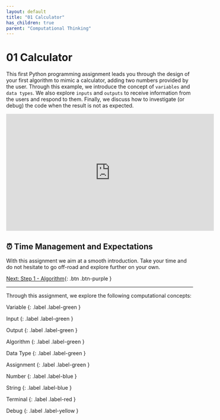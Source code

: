 ```yaml
---
layout: default
title: "01 Calculator"
has_children: true
parent: "Computational Thinking"
---
```


# 01 Calculator

This first Python programming assignment leads you through the design of your first algorithm to mimic a calculator, adding two numbers provided by the user. Through this example, we introduce the concept of `variables` and `data types`. We also explore `inputs` and `outputs` to receive information from the users and respond to them. Finally, we discuss how to investigate (or debug) the code when the result is not as expected.

<iframe width="560" height="315" src="https://www.youtube-nocookie.com/embed/QqmRS15XQl8" frameborder="0" allow="accelerometer; autoplay; clipboard-write; encrypted-media; gyroscope; picture-in-picture" allowfullscreen></iframe>

## ⏰  Time Management and Expectations

With this assignment we aim at a smooth introduction. Take your time and do not hesitate to go off-road and explore further on your own.

[Next: Step 1 - Algorithm]({{site.baseurl}}/computational-thinking/01-calculator/step1-algo/){: .btn .btn-purple }

---

Through this assignment, we explore the following computational concepts:

Variable
{: .label .label-green }

Input
{: .label .label-green }

Output
{: .label .label-green }

Algorithm
{: .label .label-green }

Data Type
{: .label .label-green }

Assignment
{: .label .label-green }

Number
{: .label .label-blue }

String
{: .label .label-blue }

Terminal
{: .label .label-red }

Debug
{: .label .label-yellow }
